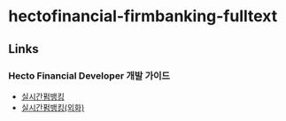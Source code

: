 # hectofinancial-firmbanking-fulltext


## Links

### Hecto Financial Developer 개발 가이드
* [실시간펌뱅킹](https://develop.sbsvc.online/27/onlineDocList.do)
* [실시간펌뱅킹(외화)](https://develop.sbsvc.online/31/onlineDocList.do)


